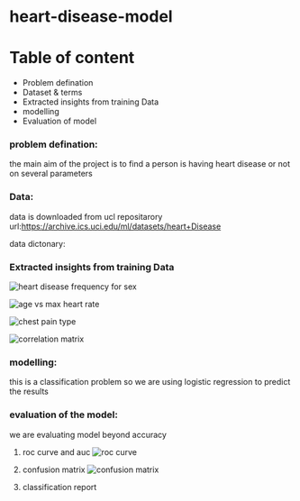 # heart-disease-model

# Table of content
* Problem defination
* Dataset & terms
* Extracted insights from training Data
* modelling
* Evaluation of model

### problem defination: 
the main aim of the project is to find a person is having heart disease or not on several parameters

### Data:
data is downloaded from ucl repositarory url:https://archive.ics.uci.edu/ml/datasets/heart+Disease

data dictonary:

### Extracted insights from training Data

![heart disease frequency for sex](https://user-images.githubusercontent.com/69007287/89014016-887de900-d332-11ea-848a-67414130b81a.png)


![age vs max heart rate](https://user-images.githubusercontent.com/69007287/89014554-4dc88080-d333-11ea-92ca-0d158662f065.png)


![chest pain type](https://user-images.githubusercontent.com/69007287/89014945-e7902d80-d333-11ea-8643-c658f06de505.png)


![correlation matrix](https://user-images.githubusercontent.com/69007287/89015416-a0566c80-d334-11ea-9aed-c9c9ecbc6e6c.png)

### modelling:

this is a classification problem so we are using logistic regression to predict the results

### evaluation of the model:
we are evaluating model beyond accuracy

1) roc curve and auc
![roc curve](https://user-images.githubusercontent.com/69007287/89015903-794c6a80-d335-11ea-9e74-7e4646c8ee85.png)

2) confusion matrix
![confusion matrix](https://user-images.githubusercontent.com/69007287/89016077-b7e22500-d335-11ea-8528-450c0f068512.png)

3) classification report



